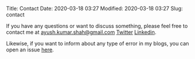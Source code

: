 Title: Contact
Date: 2020-03-18 03:27
Modified: 2020-03-18 03:27
Slug: contact

If you have any questions or want to discuss something, please feel free to contact me at
[ayush.kumar.shah@gmail.com](mailto:aysh.kumar.shah@gmail.com)
[Twitter](https://twitter.com/ayushkumarshah7)
[Linkedin](https://np.linkedin.com/in/ayush7).

Likewise, if you want to inform about any type of error in my blogs, you can open an issue [here](https://github.com/ayushkumarshah/ayushkumarshah.github.io/issues/new).
